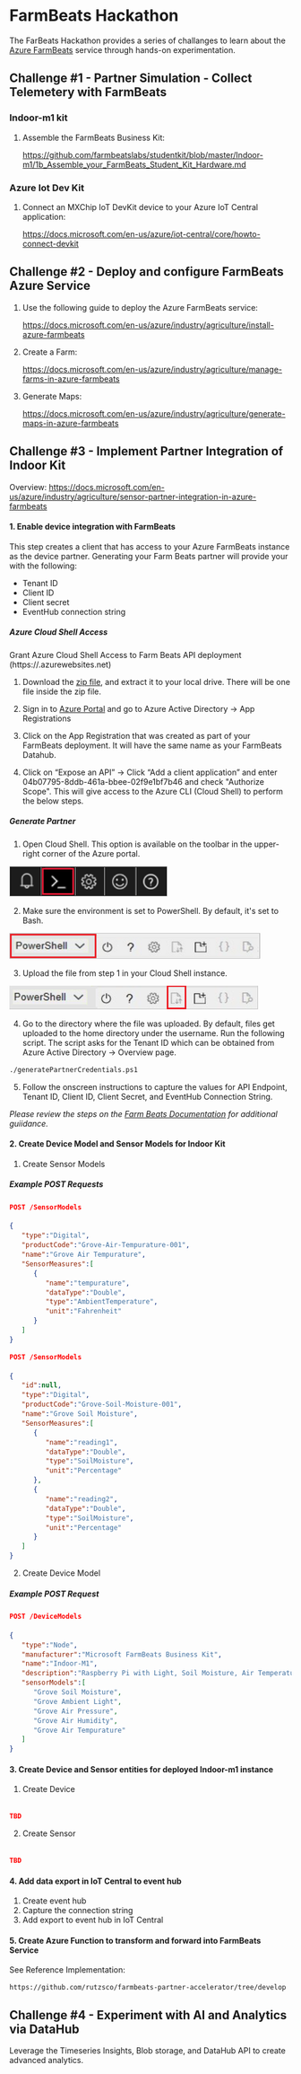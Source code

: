 # FarmBeats Hackathon

The FarBeats Hackathon provides a series of challanges to learn about the [Azure FarmBeats](https://azuremarketplace.microsoft.com/en-us/marketplace/apps/microsoftfarmbeats.microsoft_farmbeats?tab=Overview) service through hands-on experimentation.


## Challenge #1 - Partner Simulation - Collect Telemetery with FarmBeats 


### Indoor-m1 kit


1. Assemble the FarmBeats Business Kit:

   https://github.com/farmbeatslabs/studentkit/blob/master/Indoor-m1/1b_Assemble_your_FarmBeats_Student_Kit_Hardware.md
   
### Azure Iot Dev Kit

1. Connect an MXChip IoT DevKit device to your Azure IoT Central application:

    https://docs.microsoft.com/en-us/azure/iot-central/core/howto-connect-devkit



## Challenge #2 - Deploy and configure FarmBeats Azure Service

1. Use the following guide to deploy the Azure FarmBeats service:

   https://docs.microsoft.com/en-us/azure/industry/agriculture/install-azure-farmbeats
   
2. Create a Farm:

   https://docs.microsoft.com/en-us/azure/industry/agriculture/manage-farms-in-azure-farmbeats
   
3. Generate Maps:

   https://docs.microsoft.com/en-us/azure/industry/agriculture/generate-maps-in-azure-farmbeats



## Challenge #3 - Implement Partner Integration of Indoor Kit 

Overview: https://docs.microsoft.com/en-us/azure/industry/agriculture/sensor-partner-integration-in-azure-farmbeats


#### 1. Enable device integration with FarmBeats

This step creates a client that has access to your Azure FarmBeats instance as the device partner. Generating your Farm Beats partner will provide your with the following:

- Tenant ID
- Client ID
- Client secret
- EventHub connection string

##### Azure Cloud Shell Access

Grant Azure Cloud Shell Access to Farm Beats API deployment (https://<datahub>.azurewebsites.net)

1. Download the [zip file](https://aka.ms/farmbeatspartnerscriptv2), and extract it to your local drive. There will be one file inside the zip file.

2. Sign in to [Azure Portal](https://portal.azure.com/) and go to Azure Active Directory -> App Registrations

3. Click on the App Registration that was created as part of your FarmBeats deployment. It will have the same name as your FarmBeats Datahub.

4. Click on “Expose an API” -> Click “Add a client application” and enter 04b07795-8ddb-461a-bbee-02f9e1bf7b46 and check "Authorize Scope". This will give access to the Azure CLI (Cloud Shell) to perform the below steps.

##### Generate Partner


1. Open Cloud Shell. This option is available on the toolbar in the upper-right corner of the Azure portal.

![cloud shell bar](/images/navigation-bar-1.png)

2. Make sure the environment is set to PowerShell. By default, it's set to Bash.

![cloud shell bar](/images/power-shell-new-1.png)

3. Upload the file from step 1 in your Cloud Shell instance.

![cloud shell bar](/images/power-shell-two-1.png)

4. Go to the directory where the file was uploaded. By default, files get uploaded to the home directory under the username.
Run the following script. The script asks for the Tenant ID which can be obtained from Azure Active Directory -> Overview page.

```bash
./generatePartnerCredentials.ps1
```

5. Follow the onscreen instructions to capture the values for API Endpoint, Tenant ID, Client ID, Client Secret, and EventHub Connection String.


_Please review the steps on the [Farm Beats Documentation](https://docs.microsoft.com/en-us/azure/industry/agriculture/get-sensor-data-from-sensor-partner#enable-device-integration-with-farmbeats) for additional guiidance._
 

#### 2. Create Device Model and Sensor Models for Indoor Kit

1. Create Sensor Models

##### Example POST Requests

```json
POST /SensorModels

{
   "type":"Digital",
   "productCode":"Grove-Air-Tempurature-001",
   "name":"Grove Air Tempurature",
   "SensorMeasures":[
      {
         "name":"tempurature",
         "dataType":"Double",
         "type":"AmbientTemperature",
         "unit":"Fahrenheit"
      }
   ]
}

```

```json
POST /SensorModels

{
   "id":null,
   "type":"Digital",
   "productCode":"Grove-Soil-Moisture-001",
   "name":"Grove Soil Moisture",
   "SensorMeasures":[
      {
         "name":"reading1",
         "dataType":"Double",
         "type":"SoilMoisture",
         "unit":"Percentage"
      },
      {
         "name":"reading2",
         "dataType":"Double",
         "type":"SoilMoisture",
         "unit":"Percentage"
      }
   ]
}

```

2. Create Device Model

##### Example POST Request
```json
POST /DeviceModels

{
   "type":"Node",
   "manufacturer":"Microsoft FarmBeats Business Kit",
   "name":"Indoor-M1",
   "description":"Raspberry Pi with Light, Soil Moisture, Air Temperature, Humidity, and Barometric Pressure sensors.",
   "sensorModels":[
      "Grove Soil Moisture",
      "Grove Ambient Light",
      "Grove Air Pressure",
      "Grove Air Humidity",
      "Grove Air Tempurature"
   ]
}

```


#### 3. Create Device and Sensor entities for deployed Indoor-m1 instance

1. Create Device

```json

TBD

```

2. Create Sensor

```json

TBD

```

#### 4. Add data export in IoT Central to event hub

1. Create event hub
2. Capture the connection string
3. Add export to event hub in IoT Central

#### 5. Create Azure Function to transform and forward into FarmBeats Service

See Reference Implementation:

    https://github.com/rutzsco/farmbeats-partner-accelerator/tree/develop


## Challenge #4 - Experiment with AI and Analytics via DataHub

Leverage the Timeseries Insights, Blob storage, and DataHub API to create advanced analytics.




